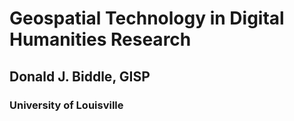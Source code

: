 # Geospatial Technology in Digital Humanities Research
## Donald J. Biddle, GISP
### University of Louisville